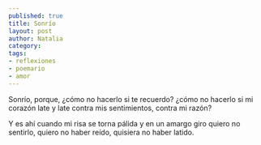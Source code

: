 ```yaml
---
published: true
title: Sonrío
layout: post
author: Natalia
category:
tags:
- reflexiones
- poemario
- amor
---
```


Sonrío,  porque, ¿cómo no hacerlo si te recuerdo? ¿cómo no hacerlo si mi corazón late y late contra mis sentimientos, contra mi razón?

Y es ahí cuando mi risa se torna pálida y en un amargo giro quiero no sentirlo, quiero no haber reído, quisiera no haber latido.
